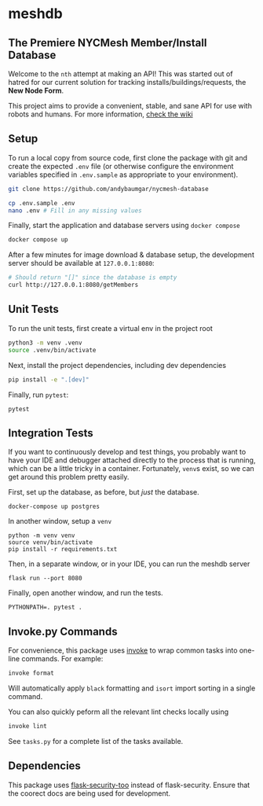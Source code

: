 # meshdb

## The Premiere NYCMesh Member/Install Database

Welcome to the `nth` attempt at making an API! This was started out of hatred for our current solution for tracking installs/buildings/requests, the **New Node Form**.

This project aims to provide a convenient, stable, and sane API for use with robots and humans. 
For more information, [check the wiki](http://wiki.mesh.nycmesh.net/books/software-services/page/meshdb)

## Setup

To run a local copy from source code, first clone the package with git and create the expected
`.env` file (or otherwise configure the environment variables specified in `.env.sample` as 
appropriate to your environment).
```sh
git clone https://github.com/andybaumgar/nycmesh-database

cp .env.sample .env
nano .env # Fill in any missing values
```

Finally, start the application and database servers using `docker compose`
```sh
docker compose up
```

After a few minutes for image download & database setup, the development server should be 
available at `127.0.0.1:8080`:
```sh
# Should return "[]" since the database is empty
curl http://127.0.0.1:8080/getMembers
```


## Unit Tests
To run the unit tests, first create a virtual env in the project root
```sh
python3 -m venv .venv
source .venv/bin/activate
```

Next, install the project dependencies, including dev dependencies
```sh
pip install -e ".[dev]"
```

Finally, run `pytest`:
```
pytest
```

## Integration Tests

If you want to continuously develop and test things, you probably want to have your IDE and debugger attached directly to the process that is running, which can be a little tricky in a container. Fortunately, `venv`s exist, so we can get around this problem pretty easily.

First, set up the database, as before, but _just_ the database.

`docker-compose up postgres`

In another window, setup a `venv`

```
python -m venv venv
source venv/bin/activate
pip install -r requirements.txt
```

Then, in a separate window, or in your IDE, you can run the meshdb server

`flask run --port 8080`

Finally, open another window, and run the tests.

`PYTHONPATH=. pytest .`


## Invoke.py Commands

For convenience, this package uses [invoke](https://www.pyinvoke.org/) to wrap common
tasks into one-line commands. For example:

```sh
invoke format
```

Will automatically apply `black` formatting and `isort` import sorting in a single command.

You can also quickly peform all the relevant lint checks locally using
```sh
invoke lint
```

See `tasks.py` for a complete list of the tasks available.

## Dependencies

This package uses [flask-security-too](https://flask-security-too.readthedocs.io/en/stable/) instead of flask-security. 
Ensure that the coorect docs are being used for development.